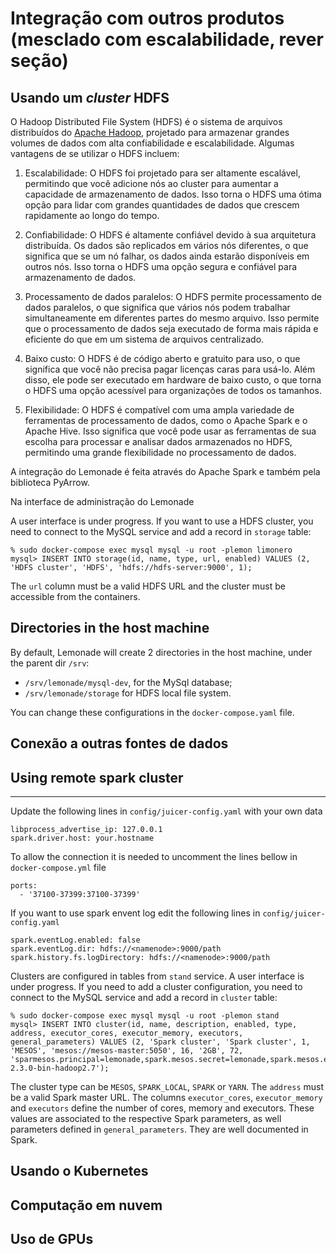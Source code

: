 # Integração com outros produtos (mesclado com escalabilidade, rever seção)

## Usando um _cluster_ HDFS

O Hadoop Distributed File System (HDFS) é o sistema de arquivos distribuídos do 
[Apache Hadoop](https://hadoop.apache.org/docs/stable/hadoop-project-dist/hadoop-hdfs/HdfsDesign.html),
projetado para armazenar grandes volumes de dados com alta confiabilidade e escalabilidade.
 Algumas vantagens de se utilizar o HDFS incluem:

1. Escalabilidade: O HDFS foi projetado para ser altamente escalável, permitindo 
    que você adicione nós ao cluster para aumentar a capacidade de armazenamento 
    de dados. Isso torna o HDFS uma ótima opção para lidar com grandes 
    quantidades de dados que crescem rapidamente ao longo do tempo.

2. Confiabilidade: O HDFS é altamente confiável devido à sua arquitetura distribuída. 
    Os dados são replicados em vários nós diferentes, o que significa que se um 
    nó falhar, os dados ainda estarão disponíveis em outros nós. Isso torna o 
    HDFS uma opção segura e confiável para armazenamento de dados.

3. Processamento de dados paralelos: O HDFS permite processamento de dados 
   paralelos, o que significa que vários nós podem trabalhar simultaneamente em 
   diferentes partes do mesmo arquivo. Isso permite que o processamento de 
   dados seja executado de forma mais rápida e eficiente do que em um 
   sistema de arquivos centralizado.

4. Baixo custo: O HDFS é de código aberto e gratuito para uso, o que significa 
   que você não precisa pagar licenças caras para usá-lo. Além disso, ele pode 
   ser executado em hardware de baixo custo, o que torna o HDFS uma opção 
   acessível para organizações de todos os tamanhos.

5. Flexibilidade: O HDFS é compatível com uma ampla variedade de ferramentas 
   de processamento de dados, como o Apache Spark e o Apache Hive. 
   Isso significa que você pode usar as ferramentas de sua escolha para 
   processar e analisar dados armazenados no HDFS, permitindo uma grande 
   flexibilidade no processamento de dados.

A integração do Lemonade é feita através do Apache Spark e também pela biblioteca PyArrow. 

Na interface de administração do Lemonade

A user interface is under progress. If you want to use a HDFS cluster, you need to connect to the MySQL service and add a record in `storage` table:

```
% sudo docker-compose exec mysql mysql -u root -plemon limonero
mysql> INSERT INTO storage(id, name, type, url, enabled) VALUES (2, 'HDFS cluster', 'HDFS', 'hdfs://hdfs-server:9000', 1);
```
The `url` column must be a valid HDFS URL and the cluster must be accessible from the containers.

Directories in the host machine
-------------------------------

By default, Lemonade will create 2 directories in the host machine, under the parent dir `/srv`:
- `/srv/lemonade/mysql-dev`, for the MySql database;
- `/srv/lemonade/storage` for HDFS local file system.

You can change these configurations in the `docker-compose.yaml` file.

## Conexão a outras fontes de dados

## Using remote spark cluster
--------------------------
Update the following lines in `config/juicer-config.yaml` with your own data
```
libprocess_advertise_ip: 127.0.0.1
spark.driver.host: your.hostname
```
To allow the connection it is needed to uncomment the lines bellow in
`docker-compose.yml` file
```
ports:
  - '37100-37399:37100-37399'
```
If you want to use spark envent log edit the following lines in
`config/juicer-config.yaml`
```
spark.eventLog.enabled: false
spark.eventLog.dir: hdfs://<namenode>:9000/path
spark.history.fs.logDirectory: hdfs://<namenode>:9000/path
```
Clusters are configured in tables from `stand` service. A user interface is under progress. If you need to add a cluster configuration, you need to connect to the MySQL service and add a record in `cluster` table:

```
% sudo docker-compose exec mysql mysql -u root -plemon stand
mysql> INSERT INTO cluster(id, name, description, enabled, type, address, executor_cores, executor_memory, executors, general_parameters) VALUES (2, 'Spark cluster', 'Spark cluster', 1, 'MESOS', 'mesos://mesos-master:5050', 16, '2GB', 72, 'sparmesos.principal=lemonade,spark.mesos.secret=lemonade,spark.mesos.executor.home=/opt/spspark-2.3.0-bin-hadoop2.7');
```
The cluster type can be `MESOS`, `SPARK_LOCAL`, `SPARK` or `YARN`. The `address` must be a valid Spark master URL. The columns `executor_cores`, `executor_memory` and `executors` define the number of cores, memory and executors. These values are associated to the respective Spark parameters, as well parameters defined in `general_parameters`. They are well documented in Spark.

## Usando o Kubernetes
## Computação em nuvem

## Uso de GPUs

